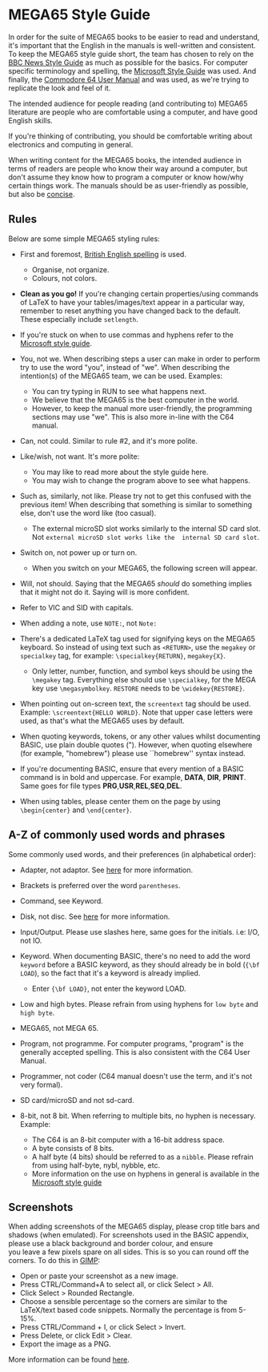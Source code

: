 # MEGA65 Style Guide

In order for the suite of MEGA65 books to be easier to read and understand,
it's important that the English in the manuals is well-written and
consistent. To keep the MEGA65 style guide short, the team has chosen
to rely on the [BBC News Style Guide](https://www.bbc.co.uk/newsstyleguide/)
as much as possible for the basics. For computer specific terminology and spelling, the
[Microsoft Style Guide](https://docs.microsoft.com/en-us/style-guide/welcome/) was used. And finally,
the [Commodore 64 User Manual](http://www.zimmers.net/anonftp/pub/cbm/c64/manuals/C64_User_Manual_1984_2nd_Edition.pdf) 
and was used, as we're trying to replicate the look and feel of it.

The intended audience for people reading (and contributing to) MEGA65 literature are people who are comfortable using 
a computer, and have good English skills.

If you're thinking of contributing, you should be comfortable writing about electronics and computing in general.

When writing content for the MEGA65 books, the intended audience in terms of readers are people who know their way 
around a computer, but don't assume they know how to program a computer or know how/why certain things work. The 
manuals should be as user-friendly as possible, but also be
[concise](https://docs.microsoft.com/en-us/style-guide/word-choice/use-simple-words-concise-sentences).

## Rules
Below are some simple MEGA65 styling rules:

* First and foremost, 
  [British English spelling](https://www.bbc.co.uk/newsstyleguide/grammar-spelling-punctuation#spelling) is used.
    * Organise, not organize.
    * Colours, not colors.

* **Clean as you go!** If you're changing certain properties/using commands of LaTeX to have your tables/images/text 
  appear in a particular way, remember to reset anything you have changed back to the default. These especially include
  `setlength`.  

* If you're stuck on when to use commas and hyphens refer to the 
  [Microsoft style guide](https://docs.microsoft.com/en-us/style-guide/punctuation/commas).

* You, not we. When describing steps a user can make in order to perform try to use
  the word "you", instead of "we". When describing the intention(s) of the MEGA65 team,
  we can be used. Examples:
    * You can try typing in RUN to see what happens next.
    * We believe that the MEGA65 is the best computer in the world.
    * However, to keep the manual more user-friendly, the programming sections may use "we". This is also more in-line 
      with the C64 manual.

* Can, not could. Similar to rule #2, and it's more polite.

* Like/wish, not want. It's more polite:
    * You may like to read more about the style guide here.
    * You may wish to change the program above to see what happens.

* Such as, similarly, not like. Please try not to get this confused with the previous item! When describing that 
  something is similar to something else, don't use the word like (too casual).
  * The external microSD slot works similarly to the internal SD card slot. Not `external microSD slot works like the 
    internal SD card slot`.

* Switch on, not power up or turn on.
    * When you switch on your MEGA65, the following screen will appear.

* Will, not should. Saying that the MEGA65 _should_ do something implies that it might
  not do it. Saying will is more confident.

* Refer to VIC and SID with capitals.

* When adding a note, use `NOTE:`, not `Note:`

* There's a dedicated LaTeX tag used for signifying keys on the MEGA65 keyboard. So instead of using text such 
  as `<RETURN>`,   use the `megakey` or `specialkey` tag, for example: `\specialkey{RETURN}`, `megakey{X}`.
  * Only letter, number, function, and symbol keys should be using the `\megakey` tag. Everything else should 
    use `\specialkey`, for the MEGA key use `\megasymbolkey`. `RESTORE` needs to be `\widekey{RESTORE}`.

* When pointing out on-screen text, the `screentext` tag should be used. Example: `\screentext{HELLO WORLD}`. 
  Note that upper case letters were used, as that's what the MEGA65 uses by default.

* When quoting keywords, tokens, or any other values whilst documenting BASIC, use plain double quotes ("). However, 
  when quoting elsewhere (for example, "homebrew") please use ``homebrew'' syntax instead.

* If you're documenting BASIC, ensure that every mention of a BASIC command is in bold and uppercase. For example,
  __DATA__, __DIR__, __PRINT__. Same goes for file types __PRG__,__USR__,__REL__,__SEQ__,__DEL__.

* When using tables, please center them on the page by using `\begin{center}` and `\end{center}`.


## A-Z of commonly used words and phrases
Some commonly used words, and their preferences (in alphabetical order):

* Adapter, not adaptor. See 
  [here](https://english.stackexchange.com/questions/22537/which-is-the-proper-spelling-adapter-or-adaptor)
  for more information. 

* Brackets is preferred over the word `parentheses`.

* Command, see Keyword.

* Disk, not disc. See [here](https://en.wikipedia.org/wiki/Spelling_of_disc#UK_vs._US) for more information.

* Input/Output. Please use slashes here, same goes for the initials. i.e: I/O, not IO.

* Keyword. When documenting BASIC, there's no need to add the word `keyword` before a BASIC keyword, as they
  should already be in bold (`{\bf LOAD`), so the fact that it's a keyword is already implied.
  * Enter `{\bf LOAD}`, not enter the keyword LOAD. 

* Low and high bytes. Please refrain from using hyphens for `low byte` and `high byte`.

* MEGA65, not MEGA 65.

* Program, not programme. For computer programs, "program" is the generally accepted
  spelling. This is also consistent with the C64 User Manual.

* Programmer, not coder (C64 manual doesn't use the term, and it's not very formal).

* SD card/microSD and not sd-card.

* 8-bit, not 8 bit. When referring to multiple bits, no hyphen is necessary. Example:
  * The C64 is an 8-bit computer with a 16-bit address space.
  * A byte consists of 8 bits.
  * A half byte (4 bits) should be referred to as a `nibble`. Please refrain from using half-byte, nybl, nybble, etc.
  * More information on the use on hyphens in general is available in the 
    [Microsoft style guide](https://docs.microsoft.com/en-us/style-guide/punctuation/dashes-hyphens/hyphens)


## Screenshots
When adding screenshots of the MEGA65 display, please crop title bars and shadows (when emulated).
For screenshots used in the BASIC appendix, please use a black background and border colour, and ensure     
you leave a few pixels spare on all sides. This is so you can round off the corners. To do this in 
[GIMP](https://www.gimp.org/):
  * Open or paste your screenshot as a new image.
  * Press CTRL/Command+A to select all, or click Select > All.
  * Click Select > Rounded Rectangle.
  * Choose a sensible percentage so the corners are similar to the LaTeX/text based code snippets. Normally the 
    percentage is from 5-15%.
  * Press CTRL/Command + I, or click Select > Invert.
  * Press Delete, or click Edit > Clear.
  * Export the image as a PNG.

More information can be found [here](https://alvinalexander.com/design/how-to-create-rounded-rectangle-in-gimp/).
